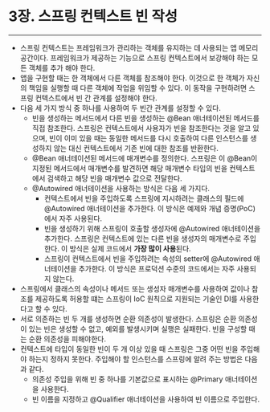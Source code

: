 # 3장. 스프링 컨텍스트 빈 작성
---
- 스프링 컨텍스트는 프레임워크가 관리하는 객체를 유지하는 데 사용되는 앱 메모리 공간이다. 프레임워크가 제공하는 기능으로 스프링 컨텍스트에서 보강해야 하는 모든 객체를 추가 해야 한다.
- 앱을 구현할 때는 한 객체에서 다른 객체를 참조해야 한다. 이것으로 한 객체가 자신의 책임을 실행할 때 다른 객체에 작업을 위임할 수 있다. 이 동작을 구현하려면 스프링 컨텍스트에서 빈 간 관계를 설정해야 한다.
- 다음 세 가지 방식 중 하나를 사용하여 두 빈간 관계를 설정할 수 있다.
	- 빈을 생성하는 메서드에서 다른 빈을 생성하는 @Bean 애너테이션된 메서드를 직접 참조한다. 스프링은  컨텍스트에서 사용자가 빈을 참조한다는 것을 알고 있으며, 빈이 이미 있을 때는 동일한 메서드를 다시 호출하여 다른 인스턴스를 생성하지 않는 대신 컨텍스트에서 기존 빈에 대한 참조를 반환한다.
	- @Bean 애너테이션된 메서드에 매개변수를 정의한다. 스프링은 이 @Bean이 지정된 메서드에서 매개변수를 발견하면 해당 매개변수 타입의 빈을 컨텍스트에서 검색하고 해당 빈을 매개변수 값으로 전달한다.
	- @Autowired 애너테이션을 사용하는 방식은 다음 세 가지다.
		- 컨텍스트에서 빈을 주입하도록 스프링에 지시하려는 클래스의 필드에 @Autowired 애너테이션을 추가한다. 이 방식은 예제와 개념 증명(PoC)에서 자주 사용된다.
		- 빈을 생성하기 위해 스프링이 호출할 생성자에 @Autowired 애너테이션을 추가한다. 스프링은 컨텍스트에 있는 다른 빈을 생성자의 매개변수로 주입한다. 이 방식은 실제 코드에서 **가장 많이 사용**된다.
		- 스프링이 컨텍스트에서 빈을 주입하려는 속성의 setter에 @Autowired 애너테이션을 추가한다. 이 방식은 프로덕션 수준의 코드에서는 자주 사용되지 않는다.
- 스프링에서 클래스의 속성이나 메서드 또는 생성자 매개변수를 사용하여 값이나 참조를 제공하도록 허용할 떄는 스프링이 IoC 원칙으로 지원되는 기술인 DI를 사용한다고 할 수 있다.
- 서로 의존하는 빈 두 개를 생성하면 순환 의존성이 발생한다. 스프링은 순환 의존성이 있는 빈은 생성할 수 없고, 예외를 발생시키며 실행은 실패한다. 빈을 구성할 때는 순환 의존성을 피해야한다.
- 컨텍스트에 타입이 동일한 빈이 두 개 이상 있을 때 스프링은 그중 어떤 빈을 주입해야 하는지 정하지 못한다. 주입해야 할 인스턴스를 스프링에 알려 주는 방법은 다음과 같다.
	- 의존성 주입을 위해 빈 중 하나를 기본값으로 표시하는 @Primary 애너테이션을 사용한다.
	- 빈 이름을 지정하고 @Qualifier 애너테이션을 사용하여 빈 이름으로 주입한다.